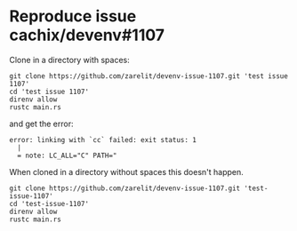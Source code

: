 # Reproduce issue cachix/devenv#1107

Clone in a directory with spaces:

    git clone https://github.com/zarelit/devenv-issue-1107.git 'test issue 1107'
    cd 'test issue 1107'
    direnv allow
    rustc main.rs

and get the error:

    error: linking with `cc` failed: exit status: 1
      |
      = note: LC_ALL="C" PATH="

When cloned in a directory without spaces this doesn't happen.

    git clone https://github.com/zarelit/devenv-issue-1107.git 'test-issue-1107'
    cd 'test-issue-1107'
    direnv allow
    rustc main.rs